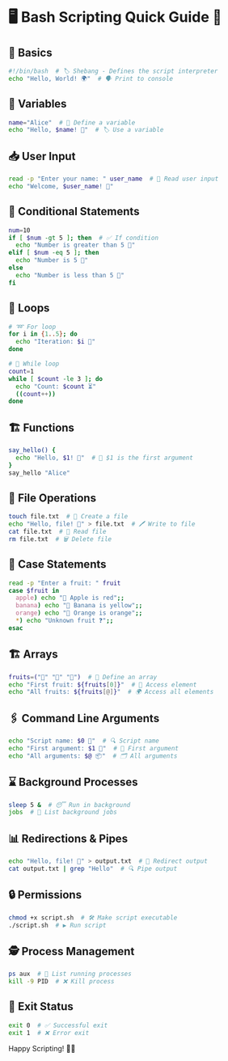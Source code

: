 # 🖥️ Bash Scripting Quick Guide 🚀  

## 🔰 Basics  
```bash
#!/bin/bash  # 🏷️ Shebang - Defines the script interpreter  
echo "Hello, World! 🌍"  # 🗣️ Print to console  
```

## 📂 Variables  
```bash
name="Alice"  # 📌 Define a variable  
echo "Hello, $name! 👋"  # 🏷️ Use a variable  
```

## 📥 User Input  
```bash
read -p "Enter your name: " user_name  # 📩 Read user input  
echo "Welcome, $user_name! 🎉"  
```

## 📏 Conditional Statements  
```bash
num=10  
if [ $num -gt 5 ]; then  # ✅ If condition  
  echo "Number is greater than 5 🔼"  
elif [ $num -eq 5 ]; then  
  echo "Number is 5 🎯"  
else  
  echo "Number is less than 5 🔽"  
fi  
```

## 🔁 Loops  
```bash
# ➿ For loop  
for i in {1..5}; do  
  echo "Iteration: $i 🔄"  
done  

# 🔂 While loop  
count=1  
while [ $count -le 3 ]; do  
  echo "Count: $count ⏳"  
  ((count++))  
done  
```

## 🏗️ Functions  
```bash
say_hello() {  
  echo "Hello, $1! 🤗"  # 🎯 $1 is the first argument  
}  
say_hello "Alice"  
```

## 📂 File Operations  
```bash
touch file.txt  # 📄 Create a file  
echo "Hello, file! 📝" > file.txt  # 🖊️ Write to file  
cat file.txt  # 👀 Read file  
rm file.txt  # 🗑️ Delete file  
```

## 📜 Case Statements  
```bash
read -p "Enter a fruit: " fruit  
case $fruit in  
  apple) echo "🍎 Apple is red";;  
  banana) echo "🍌 Banana is yellow";;  
  orange) echo "🍊 Orange is orange";;  
  *) echo "Unknown fruit ❓";;  
esac  
```

## 🏗️ Arrays  
```bash
fruits=("🍎" "🍌" "🍊")  # 🍉 Define an array  
echo "First fruit: ${fruits[0]}"  # 🔢 Access element  
echo "All fruits: ${fruits[@]}"  # 🌍 Access all elements  
```

## 🖇️ Command Line Arguments  
```bash
echo "Script name: $0 📜"  # 🔍 Script name  
echo "First argument: $1 🎯"  # 🥇 First argument  
echo "All arguments: $@ 📦"  # 🗂️ All arguments  
```

## ⌛ Background Processes  
```bash
sleep 5 &  # 😴 Run in background  
jobs  # 🔎 List background jobs  
```

## 📊 Redirections & Pipes  
```bash
echo "Hello, file! 📄" > output.txt  # 🔀 Redirect output  
cat output.txt | grep "Hello"  # 🔍 Pipe output  
```

## 🔒 Permissions  
```bash
chmod +x script.sh  # 🛠️ Make script executable  
./script.sh  # ▶️ Run script  
```

## 🕵️ Process Management  
```bash
ps aux  # 👀 List running processes  
kill -9 PID  # ❌ Kill process  
```

## 🏁 Exit Status  
```bash
exit 0  # ✅ Successful exit  
exit 1  # ❌ Error exit  
```

Happy Scripting! 🎉🚀